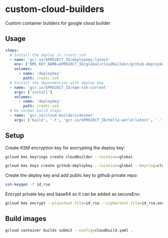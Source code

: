 # custom-cloud-builders

Custom container builders for google cloud builder

## Usage

``` yaml
steps:
  # Install the deploy in /root/.ssh
  - name: 'gcr.io/$PROJECT_ID/deploykey:latest'
    env: ['KMS_KEY_NAME=$PROJECT_ID/global/cloudbuilder/github-deploykey']
    volumes:
      - name: 'deploykey'
        path: /root/.ssh
  # Install the dependencies with deploy key
  - name: 'gcr.io/$PROJECT_ID/npm-ssh:current'
    args: ['install']
    volumes:
      - name: 'deploykey'
        path: /root/.ssh
  # Do normal build steps
  - name: 'gcr.io/cloud-builders/docker'
    args: ['build', '-t', 'gcr.io/$PROJECT_ID/hello-world:latest', '.']
```

## Setup

Create KSM encryption key for encrypting the deploy key:

``` bash
gcloud kms keyrings create cloudbuilder --location=global
```

``` bash
gcloud kms keys create github-deploykey --location=global --keyring=cloudbuilder --purpose=encryption
```

Create the deploy key and add public key to github private repo:

``` bash
ssh-keygen -f id_rsa
```

Encrypt private key and base64 so it can be added as secureEnv:

``` bash
gcloud kms encrypt --plaintext-file=id_rsa --ciphertext-file=id_rsa.enc  --location=global --keyring=cloudbuilder --key=github-deploykey
```

## Build images

``` bash
gcloud container builds submit --config=cloudbuild.yaml .
```